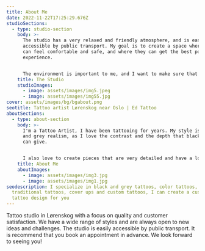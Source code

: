 ```yaml
---
title: About Me
date: 2022-11-22T17:25:29.676Z
studioSections:
  - type: studio-section
    body: >-
      The studio has a very relaxed and friendly atmosphere, and is easily
      accessible by public transport. My goal is to create a space where people
      can feel comfortable and safe, and where they can get the best possible
      experience. 


      The environment is important to me, and I want to make sure that my clients feel safe and comfortable. It has all the equipment needed to create a safe and sterile environment for both the artist and the client.
    title: The Studio
    studioImages:
      - image: assets/images/img5.jpeg
      - image: assets/images/img55.jpg
cover: assets/images/bg/bgabout.png
seotitle: Tattoo artist Lørenskog near Oslo | Ed Tattoo
aboutSections:
  - type: about-section
    body: >-
      I'm a Tattoo Artist, I have been tattooing for years. My style is black
      and grey realism, as I love the contrast and the depth that black and grey
      can give. 


      I also love to create pieces that are very detailed and have a lot of depth to them. I'm always happy to do custom work, so if you have an idea for a tattoo that you would like to get, please get in touch and we can discuss it.
    title: About Me
    aboutImages:
      - image: assets/images/img3.jpg
      - image: assets/images/img1.jpg
seodescription: I specialize in black and grey tattoos, color tattoos,
  traditional tattoos, cover ups and custom tattoos, I can create a custom
  tattoo design for you
---
```

Tattoo studio in Lørenskog with a focus on quality and customer satisfaction.
We have a wide range of styles and are always open to new ideas and challenges.
The studio is easily accessible by public transport.
It is recommend that you book an appointment in advance. We look forward to seeing you!